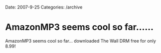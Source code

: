 Date: 2007-9-25
Categories: /archive

# AmazonMP3 seems cool so far……

AmazonMP3 seems cool so far... downloaded The Wall DRM free for only 8.99!
